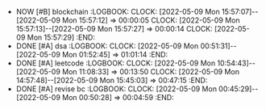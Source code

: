 - NOW [#B] blockchain
  :LOGBOOK:
  CLOCK: [2022-05-09 Mon 15:57:07]--[2022-05-09 Mon 15:57:12] =>  00:00:05
  CLOCK: [2022-05-09 Mon 15:57:13]--[2022-05-09 Mon 15:57:27] =>  00:00:14
  CLOCK: [2022-05-09 Mon 15:57:29]
  :END:
- DONE [#A] dsa
  :LOGBOOK:
  CLOCK: [2022-05-09 Mon 00:51:31]--[2022-05-09 Mon 01:52:45] =>  01:01:14
  :END:
- DONE [#A] leetcode
  :LOGBOOK:
  CLOCK: [2022-05-09 Mon 10:54:43]--[2022-05-09 Mon 11:08:33] =>  00:13:50
  CLOCK: [2022-05-09 Mon 14:57:48]--[2022-05-09 Mon 15:45:03] =>  00:47:15
  :END:
- DONE [#A] revise bc
  :LOGBOOK:
  CLOCK: [2022-05-09 Mon 00:45:29]--[2022-05-09 Mon 00:50:28] =>  00:04:59
  :END: